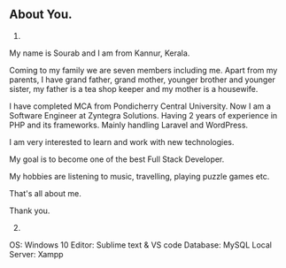 ## About You.

1. 

My name is Sourab and I am from Kannur, Kerala.

Coming to my family we are seven members including me. Apart from my parents, I have grand father, grand mother, younger brother and younger sister, my father is a tea shop keeper and my mother is a housewife.

I have completed MCA from Pondicherry Central University. Now I am a Software Engineer at Zyntegra Solutions. Having 2 years of experience in PHP and its frameworks. Mainly handling Laravel and WordPress.

I am very interested to learn and work with new technologies.

My goal is to become one of the best Full Stack Developer.

My hobbies are listening to music, travelling, playing puzzle games etc.

That's all about me.

Thank you.


2.

OS: Windows 10
Editor: Sublime text & VS code
Database: MySQL
Local Server: Xampp
